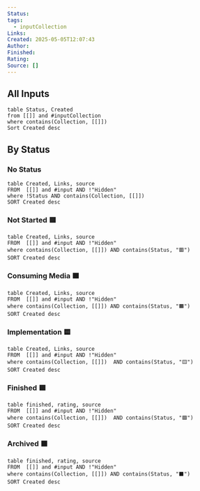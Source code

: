 ```yaml
---
Status: 
tags:
  - inputCollection
Links: 
Created: 2025-05-05T12:07:43
Author: 
Finished: 
Rating: 
Source: []
---
```

## All Inputs
```dataview
table Status, Created
from [[]] and #inputCollection
where contains(Collection, [[]])
Sort Created desc
```
## By Status
### No Status
```dataview
table Created, Links, source
FROM  [[]] and #input AND !"Hidden"
where !Status AND contains(Collection, [[]])
SORT Created desc
```

### Not Started 🟥
```dataview
table Created, Links, source
FROM  [[]] and #input AND !"Hidden"
where contains(Collection, [[]]) AND contains(Status, "🟥")
SORT Created desc
```
### Consuming Media 🟧
```dataview
table Created, Links, source
FROM  [[]] and #input AND !"Hidden"
where contains(Collection, [[]]) AND contains(Status, "🟧")
SORT Created desc
```
### Implementation 🟨
```dataview
table Created, Links, source
FROM  [[]] and #input AND !"Hidden"
where contains(Collection, [[]])  AND contains(Status, "🟨")
SORT Created desc
```
### Finished 🟩
```dataview
table finished, rating, source
FROM  [[]] and #input AND !"Hidden"
where contains(Collection, [[]])  AND contains(Status, "🟩")
SORT Created desc
```
### Archived ⬛️
```dataview
table finished, rating, source
FROM  [[]] and #input AND !"Hidden"
where contains(Collection, [[]]) AND contains(Status, "⬛️")
SORT Created desc
```